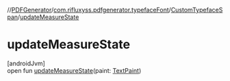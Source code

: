 //[PDFGenerator](../../../index.md)/[com.rifluxyss.pdfgenerator.typefaceFont](../index.md)/[CustomTypefaceSpan](index.md)/[updateMeasureState](update-measure-state.md)

# updateMeasureState

[androidJvm]\
open fun [updateMeasureState](update-measure-state.md)(paint: [TextPaint](https://developer.android.com/reference/kotlin/android/text/TextPaint.html))
